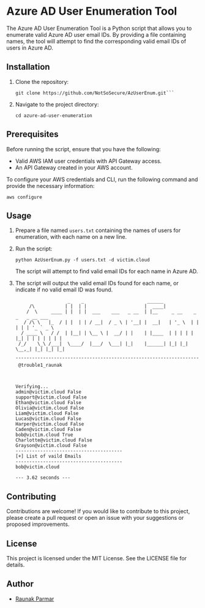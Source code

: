 # Azure AD User Enumeration Tool

The Azure AD User Enumeration Tool is a Python script that allows you to enumerate valid Azure AD user email IDs. By providing a file containing names, the tool will attempt to find the corresponding valid email IDs of users in Azure AD.

## Installation

1. Clone the repository:

   ```shell
   git clone https://github.com/NotSoSecure/AzUserEnum.git```

2. Navigate to the project directory:
    ```
    cd azure-ad-user-enumeration
    ```

## Prerequisites
Before running the script, ensure that you have the following:

- Valid AWS IAM user credentials with API Gateway access.
- An API Gateway created in your AWS account.

To configure your AWS credentials and CLI, run the following command and provide the necessary information:

```
aws configure
```

## Usage
1. Prepare a file named `users.txt` containing the names of users for enumeration, with each name on a new line.

2. Run the script:
   ```
   python AzUserEnum.py -f users.txt -d victim.cloud
   ```
   The script will attempt to find valid email IDs for each name in Azure AD.

3. The script will output the valid email IDs found for each name, or indicate if no valid email ID was found.
   ```
                      _    _                       ______
        /\           | |  | |                     |  ____|
       /  \     ____ | |  | |  ___    ___   _ __  | |__     _ __    _   _   _ __ ___
      / /\ \   |_  / | |  | | / __|  / _ \ | '__| |  __|   | '_ \  | | | | | '_ ` _ \
     / ____ \   / /  | |__| | \__ \ |  __/ | |    | |____  | | | | | |_| | | | | | | |
    /_/    \_\ /___|  \____/  |___/  \___| |_|    |______| |_| |_|  \__,_| |_| |_| |_|
    ¯¯¯¯¯¯¯¯¯¯¯¯¯¯¯¯¯¯¯¯¯¯¯¯¯¯¯¯¯¯¯¯¯¯¯¯¯¯¯¯¯¯¯¯¯¯¯¯¯¯¯¯¯¯¯¯¯¯¯¯¯¯¯¯¯¯¯¯¯¯¯¯¯¯¯¯¯¯¯¯¯¯
    @trouble1_raunak
   
   
   
   Verifying...
   admin@victim.cloud False
   support@victim.cloud False
   Ethan@victim.cloud False
   Olivia@victim.cloud False
   Liam@victim.cloud False
   Lucas@victim.cloud False
   Harper@victim.cloud False
   Caden@victim.cloud False
   bob@victim.cloud True
   Charlotte@victim.cloud False
   Grayson@victim.cloud False
   ---------------------------------------
   [+] List of vaild Emails
   ---------------------------------------
   bob@victim.cloud
   
   --- 3.62 seconds ---
   ```

## Contributing

Contributions are welcome! If you would like to contribute to this project, please create a pull request or open an issue with your suggestions or proposed improvements.

## License

This project is licensed under the MIT License. See the LICENSE file for details.

## Author

* [Raunak Parmar](https://www.linkedin.com/in/trouble1raunak/)
